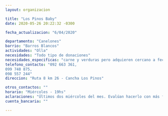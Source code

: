 ```yaml
---
layout: organizacion

title: "Los Pinos Baby"
date: 2020-05-26 20:22:32 -0300

fecha_actualizacion: "6/04/2020"

departamento: "Canelones"
barrio: "Barros Blancos"
actividades: "Olla"
necesidades: "Todo tipo de donaciones"
necesidades_especificas: "carne y verduras pero adquieren cercano a fechas"
telefono_contacto: "092 663 361,
099 748 875,
098 557 244"
direccion: "Ruta 8 km 26 - Cancha Los Pinos"

otros_contactos: ""
horario: "Miércoles - 19hs"
aclaraciones: "Últimos dos miércoles del mes. Evalúan hacerlo con más frecuencia. Me contacté con 092 663 361"
cuenta_bancaria: ""

---
```

